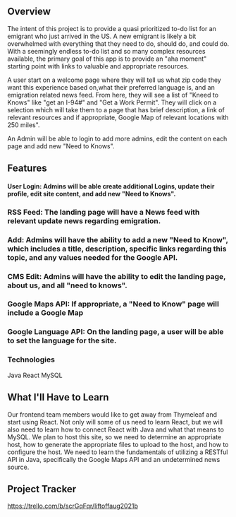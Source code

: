 

## Overview
The intent of this project is to provide a quasi prioritized to-do list for an emigrant who just arrived in the US. A new emigrant is likely a bit overwhelmed with everything that they need to do, should do, and could do. With a seemingly endless to-do list and so many complex resources available, the primary goal of this app is to provide an "aha moment" starting point with links to valuable and appropriate resources.

A user start on a welcome page where they will tell us what zip code they want this experience based on,what their preferred language is, and an emigration related news feed. From here, they will see a list of "Kneed to Knows" like "get an I-94#" and "Get a Work Permit". They will click on a selection which will take them to a page that has brief description, a link of relevant resources and if appropriate, Google Map of relevant locations with 250 miles".

An Admin will be able to login to add more admins, edit the content on each page and add new "Need to Knows".

## Features
#### User Login:  Admins will be able create additional Logins, update their profile, edit site content, and add new "Need to Knows".
### RSS Feed: The landing page will have a News feed with relevant update news regarding emigration.
### Add: Admins will have the ability to add a new "Need to Know", which includes a title, description, specific links regarding this topic, and any values needed for the Google API.
### CMS Edit: Admins will have the ability to edit the landing page, about us, and all "need to knows".
### Google Maps API: If appropriate, a "Need to Know" page will include a Google Map
### Google Language API: On the landing page, a user will be able to set the language for the site.


### Technologies
Java
React
MySQL

## What I'll Have to Learn
Our frontend team members would like to get away from Thymeleaf and start using React. Not only will some of us need to learn React, but we will also need to learn how to connect React with Java and what that means to MySQL.
We plan to host this site, so we need to determine an appropriate host, how to generate the appropriate files to upload to the host, and how to configure the host.
We need to learn the fundamentals of utilizing a RESTful API in Java, specifically the Google Maps API and an undetermined news source.

## Project Tracker
https://trello.com/b/scrGqFqr/liftoffaug2021b

